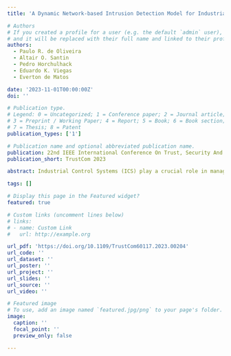 ```yaml
---
title: 'A Dynamic Network-based Intrusion Detection Model for Industrial Control Systems'

# Authors
# If you created a profile for a user (e.g. the default `admin` user), write the username (folder name) here
# and it will be replaced with their full name and linked to their profile.
authors:
  - Paulo R. de Oliveira
  - Altair O. Santin
  - Pedro Horchulhack
  - Eduardo K. Viegas
  - Everton de Matos

date: '2023-11-01T00:00:00Z'
doi: ''

# Publication type.
# Legend: 0 = Uncategorized; 1 = Conference paper; 2 = Journal article;
# 3 = Preprint / Working Paper; 4 = Report; 5 = Book; 6 = Book section;
# 7 = Thesis; 8 = Patent
publication_types: ['1']

# Publication name and optional abbreviated publication name.
publication: 22nd IEEE International Conference On Trust, Security And Privacy In Computing And Communications
publication_short: TrustCom 2023

abstract: Industrial Control Systems (ICS) play a crucial role in managing and controlling industrial assets. Due to their critical importance, adversaries are often highly motivated to target these systems, as a successful attack can disrupt the entire industry’s operations. In general, to improve the system’s security, proposed intrusion detection schemes often resort to traditional security mechanisms. As a consequence, due to their static nature, attackers can easily evade designed detection approaches. In light of this, this paper proposes a new dynamic network-based intrusion detection model for ICS, implemented in two phases. First, our scheme extracts network-related features to describe the current ICS environment behavior. Second, the security mechanisms are proactively selected based on the extracted network traffic behavior. As a result, our scheme can adjust the system’s configuration based on the current assessed event. Experiments on a new dataset, featuring over 14 attack categories targeting a SCADA system revealed that traditional detection methods face challenges in handling diverse attack categories. Conversely, our proposed model improved the average true-positive rates by up to 20% while also improving the range of detected attacks.

tags: []

# Display this page in the Featured widget?
featured: true

# Custom links (uncomment lines below)
# links:
# - name: Custom Link
#   url: http://example.org

url_pdf: 'https://doi.org/10.1109/TrustCom60117.2023.00204'
url_code: ''
url_dataset: ''
url_poster: ''
url_project: ''
url_slides: ''
url_source: ''
url_video: ''

# Featured image
# To use, add an image named `featured.jpg/png` to your page's folder.
image:
  caption: ''
  focal_point: ''
  preview_only: false

---
```

